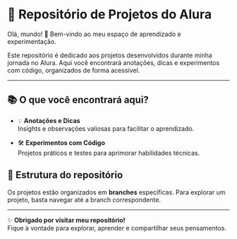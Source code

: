 # 🚀 Repositório de Projetos do Alura

Olá, mundo! 👋 Bem-vindo ao meu espaço de aprendizado e experimentação.

Este repositório é dedicado aos projetos desenvolvidos durante minha jornada no Alura. Aqui você encontrará anotações, dicas e experimentos com código, organizados de forma acessível.

---

## 📚 O que você encontrará aqui?

- 💡 **Anotações e Dicas**  
  Insights e observações valiosas para facilitar o aprendizado.
  
- 🛠️ **Experimentos com Código**  
  Projetos práticos e testes para aprimorar habilidades técnicas.

## 🌳 Estrutura do repositório

Os projetos estão organizados em **branches** específicas. Para explorar um projeto, basta navegar até a branch correspondente.

---

✨ **Obrigado por visitar meu repositório!**  
Fique à vontade para explorar, aprender e compartilhar seus pensamentos.
